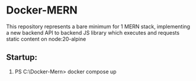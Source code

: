# Docker-MERN



This repository represents a bare minimum for 1 MERN stack, implementing a new backend API to backend JS library which executes and requests static content on node:20-alpine



## Startup:



1. PS C:\\Docker-Mern> docker compose up
